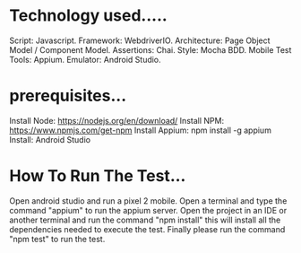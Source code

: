 # Technology used.....
Script: Javascript.
Framework: WebdriverIO.
Architecture: Page Object Model / Component Model.
Assertions: Chai.
Style: Mocha BDD.
Mobile Test Tools: Appium.
Emulator: Android Studio.

# prerequisites...
Install Node: https://nodejs.org/en/download/
Install NPM: https://www.npmjs.com/get-npm
Install Appium: npm install -g appium
Install: Android Studio

# How To Run The Test...
Open android studio and run a pixel 2 mobile.
Open a terminal and type the command "appium" to run the appium server.
Open the project in an IDE or another terminal and run the command "npm install" this will install all the dependencies needed to execute the test.
Finally please run the command "npm test" to run the test.


